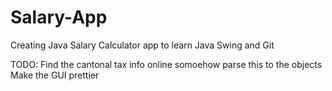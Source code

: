 # Salary-App

Creating Java Salary Calculator app to learn Java Swing and Git


TODO: 
Find the cantonal tax info online somoehow parse this to the objects 
Make the GUI prettier



